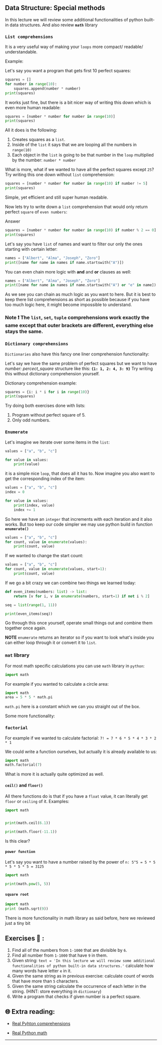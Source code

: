 ## Data Structure: Special methods

In this lecture we will review some additional functionalities of python built-in data structures. And also review **`math`** library

### `List comprehensions`

It is a very useful way of making your `loops` more compact/ readable/ understandable. 

Example:

Let's say you want a program that gets first 10 perfect squares:

```python
squares = []
for number in range(10):
    squares.append(number * number)
print(squares)
```

It works just fine, but there is a bit nicer way of writing this down which is even more human readable:

```python
squares = [number * number for number in range(10)]
print(squares)
```

All it does is the following:

1. Creates squares as a `list`.
2. Inside of the `list` it says that we are looping all the numbers in `range(10)`
3. Each object in the `list` is going to be that number in the `loop` multiplied by the number: `number * number`


What is more, what if we wanted to have all the perfect squares except `25`? Try writing this one down without `list` comprehension:

```python
squares = [number * number for number in range(10) if number != 5]
print(squares)
```

Simple, yet efficient and still super human readable. 

Now lets try to write down a `list` comprehension that would only return perfect `square` of `even numbers`:


Answer
```python
squares = [number * number for number in range(10) if number % 2 == 0]
print(squares)
```


Let's say you have `list` of names and want to filter our only the ones starting with certain letter:

```python
names = ["Albert", "Alma", "Joseph", "Zoro"]
print([name for name in names if name.startswith("A")])
```

You can even chain more logic with **and** and **or** clauses as well:

```python
names = ["Albert", "Alma", "Joseph", "Zoro"]
print([name for name in names if name.startswith("A") or "e" in name])
```

As we see you can chain as much logic as you want to here. But it is best to keep there list comprehensions as short as possible because if you have too much logic here, it might become impossible to understand.

### **Note** ❗ The `list`, `set`, `tuple` comprehensions work exactly the same except that outer brackets are different, everything else stays the same.


### `Dictionary comprehensions`

`Dictionaries` also have this fancy one liner comprehension functionality:

Let's say we have the same problem of perfect squares but we want to have _number: percect_square_ structure like this: **`{1: 1, 2: 4, 3: 9}`**
Try writing this without dictionary comprehension yourself.

Dictionary comprehension example:

```python
squares = {i: i * i for i in range(10)}
print(squares)
```

Try doing both exercises done with lists:
1. Program without perfect square of 5.
2. Only odd numbers.

### `Enumerate`

Let's imagine we iterate over some items in the `list`:

```python
values = ["a", "b", "c"]

for value in values:
    print(value)
```

it is a simple nice `loop`, that does all it has to. Now imagine you also want to get the corresponding index of the item:

```python
values = ["a", "b", "c"]
index = 0

for value in values:
    print(index, value)
    index += 1
```

So here we have an `integer` that increments with each iteration and it also works. But too keep our code simpler we may use python build in function **`enumerate()`**


```python
values = ["a", "b", "c"]
for count, value in enumerate(values):
    print(count, value)
```

If we wanted to change the start count:

```python
values = ["a", "b", "c"]
for count, value in enumerate(values, start=1):
    print(count, value)
```


If we go a bit crazy we can combine two things we learned today:
```python
def even_items(numbers: list) -> list:
    return [v for i, v in enumerate(numbers, start=1) if not i % 2]

seq = list(range(1, 11))

print(even_items(seq))
```

Go through this once yourself, operate small things out and combine them together once again.

**NOTE** `enumerate` returns an iterator so if you want to look what's inside you can either loop through it or convert it to `list`.


### `mat` library

For most math specific calculations you can use `math` library in `python`:
```python
import math
```

For example if you wanted to calculate a circle area:

```python
import math
area = 5 * 5 * math.pi
```

`math.pi` here is a constant which we can you straight out of the box.

Some more functionality:

### `factorial`

For example if we wanted to calculate factorial: `7! = 7 * 6 * 5 * 4 * 3 * 2 * 1`

We could write a function ourselves, but actually it is already available to us:

```python
import math
math.factorial(7)
```

What is more it is actually quite optimized as well.


#### `ceil()` and `floor()`

All there functions do is that if you have a `float` value, it can literally get `floor` or `ceiling` of it. Examples:


```python
import math


print(math.ceil(6.1))

print(math.floor(-11.1))
```

Is this clear?


#### `power function`


Let's say you want to have a number raised by the power of `n: 5^5 = 5 * 5 * 5 * 5 * 5 = 3125`


```python
import math

print(math.pow(5, 5))
```


#### `square root`


```python
import math
print (math.sqrt(9))
```

There is more functionality in math library as said before, here we reviewed just a tiny bit



## Exercises 🧠 :

1. Find all of the numbers from `1-1000` that are divisible by `6`.
1. Find all number from `1-1000` that have `9` in them.
1. Given string: `text = 'In this lecture we will review some additional functionalities of python built-in data structures.'` calculate how many words have letter `e` in it.
1. Given the same string as in previous exercise: calculate count of words that have more than `5` characters.
1. Given the same string calculate the occurrence of each letter in the string. (HINT: store everything in `dictionary`)
1. Write a program that checks if given number is a perfect square.

## 🌐  Extra reading:

* [Real Pyhton comprehensions](https://realpython.com/list-comprehension-python/)

* [Real Python math](https://realpython.com/python-math-module/)
***